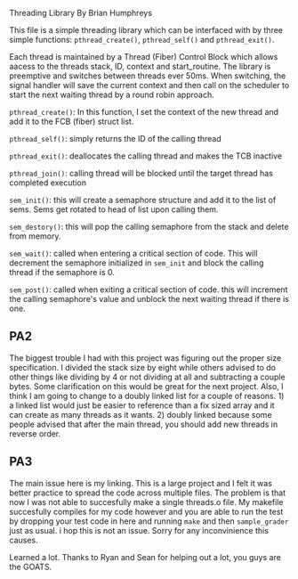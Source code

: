 Threading Library
By Brian Humphreys

This file is a simple threading library which can be interfaced with by three simple functions: `pthread_create()`, `pthread_self()` and `pthread_exit()`. 

Each thread is maintained by a Thread (Fiber) Control Block which allows aacess to the threads stack, ID, context and start_routine.  The library is preemptive and switches between threads ever 50ms.  When switching, the signal handler will save the current context and then call on the scheduler to start the next waiting thread by a round robin approach.

`pthread_create()`:  In this function, I set the context of the new thread and add it to the FCB (fiber) struct list.  

`pthread_self()`:  simply returns the ID of the calling thread

`pthread_exit()`:  deallocates the calling thread and makes the TCB inactive

`pthread_join()`: calling thread will be blocked until the target thread has completed execution

`sem_init()`: this will create a semaphore structure and add it to the list of sems.  Sems get rotated to head of list upon calling them.

`sem_destory()`: this will pop the calling semaphore from the stack and delete from memory.

`sem_wait()`: called when entering a critical section of code.  This will decrement the semaphore initialized in `sem_init` and block the calling thread if the semaphore is 0.

`sem_post()`:  called when exiting a critical section of code.  this will increment the calling semaphore's value and unblock the next waiting thread if there is one.

## PA2
The biggest trouble I had with this project was figuring out the proper size specification.  I divided the stack size by eight while others advised to do other things like dividing by 4 or not dividing at all and subtracting a couple bytes.  Some clarification on this would be great for the next project.  Also, I think I am going to change to a doubly linked list for a couple of reasons.  1) a linked list would just be easier to reference than a fix sized array and it can create as many threads as it wants.  2) doubly linked because some people advised that after the main thread, you should add new threads in reverse order.  

## PA3
The main issue here is my linking.  This is a large project and I felt it was better practice to spread the code across multiple files.  The problem is that now I was not able to succesfully make a single threads.o file.  My makefile succesfully compiles for my code however and you are able to run the test by dropping your test code in here and running `make` and then `sample_grader` just as usual.  i hop this is not an issue.  Sorry for any inconvinience this causes.

Learned a lot.  Thanks to Ryan and Sean for helping out a lot, you guys are the GOATS.